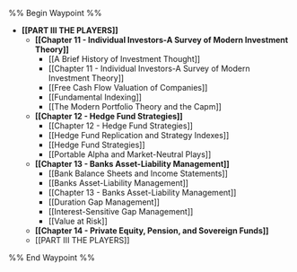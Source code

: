 %% Begin Waypoint %%
- **[[PART III THE PLAYERS]]**
	- **[[Chapter 11 - Individual Investors-A Survey of Modern Investment Theory]]**
		- [[A Brief History of Investment Thought]]
		- [[Chapter 11 - Individual Investors-A Survey of Modern Investment Theory]]
		- [[Free Cash Flow Valuation of Companies]]
		- [[Fundamental Indexing]]
		- [[The Modern Portfolio Theory and the Capm]]
	- **[[Chapter 12 - Hedge Fund Strategies]]**
		- [[Chapter 12 - Hedge Fund Strategies]]
		- [[Hedge Fund Replication and Strategy Indexes]]
		- [[Hedge Fund Strategies]]
		- [[Portable Alpha and Market-Neutral Plays]]
	- **[[Chapter 13 - Banks Asset-Liability Management]]**
		- [[Bank Balance Sheets and Income Statements]]
		- [[Banks Asset-Liability Management]]
		- [[Chapter 13 - Banks Asset-Liability Management]]
		- [[Duration Gap Management]]
		- [[Interest-Sensitive Gap Management]]
		- [[Value at Risk]]
	- **[[Chapter 14 - Private Equity, Pension, and Sovereign Funds]]**
	- [[PART III THE PLAYERS]]

%% End Waypoint %%